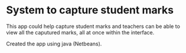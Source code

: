 # System to capture student marks
This app could help capture student marks and teachers can be able to view all the caputured marks, all at once within the interface.

Created the app using java (Netbeans).
